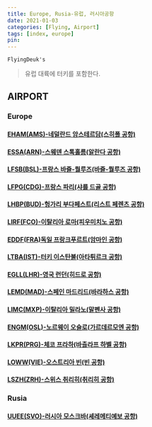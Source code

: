 ```yaml
---
title: Europe, Rusia-유럽, 러시아공항
date: 2021-01-03
categories: [Flying, Airport]
tags: [index, europe]
pin:
---
```


`FlyingDeuk's`
>유럽 대륙에 터키를 포함한다. <br>

## AIRPORT

### Europe

#### [EHAM(AMS)-네덜란드 암스테르담(스히폴 공항)](/posts/EHAM-AMS/)

#### [ESSA(ARN)-스웨덴 스톡홀름(알란다 공항)](/posts/ESSA-ARN/)

#### [LFSB(BSL)-프랑스 바즐-뭘루즈(바즐-뭘루즈 공항)](/posts/LFSB-BSL/)

#### [LFPG(CDG)-프랑스 파리(샤를 드골 공항)](/posts/LFPG-CDG/)

#### [LHBP(BUD)-헝가리 부다페스트(리스트 페렌츠 공항)](/posts/LHBP-BUD/)

#### [LIRF(FCO)-이탈리아 로마(피우미치노 공항)](/posts/LIRF-FCO/)

#### [EDDF(FRA)독일 프랑크푸르트(암마인 공항)](/posts/EDDF-FRA/)

#### [LTBA(IST)-터키 이스탄불(아타튀르크 공항)](/posts/LTBA-IST/)

#### [EGLL(LHR)-영국 런던(히드로 공항)](/posts/EGLL-LHR/)

#### [LEMD(MAD)-스페인 마드리드(바라하스 공항)](/posts/LEMD-MAD/)

#### [LIMC(MXP)-이탈리아 밀라노(말펜사 공항)](/posts/LIMC-MXP/)

#### [ENGM(OSL)-노르웨이 오슬로(가르데르모엔 공항)](/posts/ENGM-OSL/)

#### [LKPR(PRG)-체코 프라하(바츨라프 하벨 공항)](/posts/LKPR-PRG/)

#### [LOWW(VIE)-오스트리아 빈(빈 공항)](/posts/LOWW-VIE/)

#### [LSZH(ZRH)-스위스 취리히(취리히 공항)](/posts/LSZH-ZRH/)

### Rusia

#### [UUEE(SVO)-러시아 모스크바(셰레메티예보 공항)](/posts/UUEE-SVO/)
